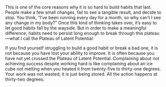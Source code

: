 This is one of the core reasons why it is so hard to build habits that
last. People make a few small changes, fail to see a tangible result, and
decide to stop. You think, “I’ve been running every day for a month, so
why can’t I see any change in my body?” Once this kind of thinking
takes over, it’s easy to let good habits fall by the wayside. But in order
to make a meaningful difference, habits need to persist long enough to
break through this plateau—what I call the Plateau of Latent
Potential.

If you find yourself struggling to build a good habit or break a bad
one, it is not because you have lost your ability to improve. It is often
because you have not yet crossed the Plateau of Latent Potential.
Complaining about not achieving success despite working hard is like
complaining about an ice cube not melting when you heated it from
twenty-five to thirty-one degrees. Your work was not wasted; it is just
being stored. All the action happens at thirty-two degrees.